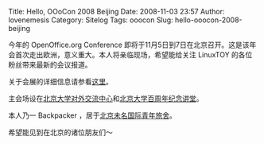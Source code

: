 Title: Hello, OOoCon 2008 Beijing
Date: 2008-11-03 23:57
Author: lovenemesis
Category: Sitelog
Tags: ooocon
Slug: hello-ooocon-2008-beijing

今年的 OpenOffice.org Conference
即将于11月5日到7日在北京召开。这是该年会首次走出欧洲，意义重大。本人将亲临现场，希望能给关注
LinuxTOY 的各位粉丝带来最新的会议报道。  

关于会展的详细信息请参看[这里](http://marketing.openoffice.org/ooocon2008/index.html)。

主会场设在[北京大学对外交流中心](http://oec.pku.edu.cn/oechome/index.asp)和[北京大学百周年纪念讲堂](http://www.pku-hall.com/)。

本人乃一 Backpacker
，居于[北京未名国际青年旅舍](http://www.pekinghostel.com.cn/)。

希望能见到在北京的诸位朋友们～
